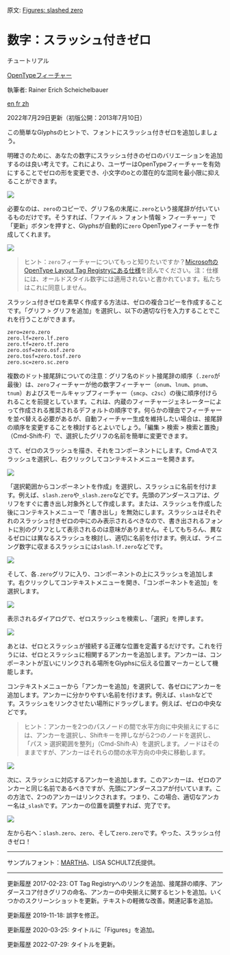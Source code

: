 原文: [Figures: slashed zero](https://glyphsapp.com/learn/slashed-zero)
# 数字：スラッシュ付きゼロ

チュートリアル

[ OpenTypeフィーチャー ](https://glyphsapp.com/learn?q=opentype+features)

執筆者: Rainer Erich Scheichelbauer

[ en ](https://glyphsapp.com/learn/slashed-zero) [ fr ](https://glyphsapp.com/fr/learn/slashed-zero) [ zh ](https://glyphsapp.com/zh/learn/slashed-zero)

2022年7月29日更新（初版公開：2013年7月10日）

この簡単なGlyphsのヒントで、フォントにスラッシュ付きゼロを追加しましょう。

明確さのために、あなたの数字にスラッシュ付きのゼロのバリエーションを追加するのは良い考えです。これにより、ユーザーはOpenTypeフィーチャーを有効にすることでゼロの形を変更でき、小文字のoとの潜在的な混同を最小限に抑えることができます。

![](images/zero-0.png)

必要なのは、`zero`のコピーで、グリフ名の末尾に`.zero`という接尾辞が付いているものだけです。そうすれば、「ファイル > フォント情報 > フィーチャー」で「更新」ボタンを押すと、Glyphsが自動的に`zero` OpenTypeフィーチャーを作成してくれます。

![](images/zero-2.png)

> ヒント：`zero`フィーチャーについてもっと知りたいですか？[MicrosoftのOpenType Layout Tag Registryにある仕様](https://www.microsoft.com/typography/otspec/features_uz.htm#zero)を読んでください。注：仕様には、オールドスタイル数字には適用されないと書かれています。私たちはこれに同意しません。

スラッシュ付きゼロを素早く作成する方法は、ゼロの複合コピーを作成することです。「グリフ > グリフを追加」を選択し、以下の適切な行を入力することでこれを行うことができます。

```
zero=zero.zero
zero.lf=zero.lf.zero
zero.tf=zero.tf.zero
zero.osf=zero.osf.zero
zero.tosf=zero.tosf.zero
zero.sc=zero.sc.zero
```

複数のドット接尾辞についての注意：グリフ名のドット接尾辞の順序（`.zero`が最後）は、`zero`フィーチャーが他の数字フィーチャー（`onum`、`lnum`、`pnum`、`tnum`）およびスモールキャップフィーチャー（`smcp`、`c2sc`）の後に順序付けられることを前提としています。これは、内蔵のフィーチャージェネレーターによって作成される推奨されるデフォルトの順序です。何らかの理由でフィーチャーを並べ替える必要があるが、自動フィーチャー生成を維持したい場合は、接尾辞の順序を変更することを検討するとよいでしょう。「編集 > 検索 > 検索と置換」（Cmd-Shift-F）で、選択したグリフの名前を簡単に変更できます。

さて、ゼロのスラッシュを描き、それをコンポーネントにします。Cmd-Aでスラッシュを選択し、右クリックしてコンテキストメニューを開きます。

![](images/zero-4.png)

「選択範囲からコンポーネントを作成」を選択し、スラッシュに名前を付けます。例えば、`slash.zero`や`_slash.zero`などです。先頭のアンダースコアは、グリフをすぐに書き出し対象外として作成します。または、スラッシュを作成した後にコンテキストメニューで「書き出し」を無効にします。スラッシュはそれぞれのスラッシュ付きゼロの中にのみ表示されるべきなので、書き出されるフォントに別のグリフとして表示されるのは意味がありません。そしてもちろん、異なるゼロには異なるスラッシュを検討し、適切に名前を付けます。例えば、ライニング数字に収まるスラッシュには`slash.lf.zero`などです。

![](images/zero-3.png)

そして、各`.zero`グリフに入り、コンポーネントの上にスラッシュを追加します。右クリックしてコンテキストメニューを開き、「コンポーネントを追加」を選択します。

![](images/zero-5.png)

表示されるダイアログで、ゼロスラッシュを検索し、「選択」を押します。

![](images/zero-7.png)

あとは、ゼロとスラッシュが接続する正確な位置を定義するだけです。これを行うには、ゼロとスラッシュに相関するアンカーを追加します。アンカーは、コンポーネントが互いにリンクされる場所をGlyphsに伝える位置マーカーとして機能します。

コンテキストメニューから「アンカーを追加」を選択して、各ゼロにアンカーを追加します。アンカーに分かりやすい名前を付けます。例えば、`slash`などです。スラッシュをリンクさせたい場所にドラッグします。例えば、ゼロの中央などです。

> ヒント：アンカーを2つのパスノードの間で水平方向に中央揃えにするには、アンカーを選択し、Shiftキーを押しながら2つのノードを選択し、「パス > 選択範囲を整列」（Cmd-Shift-A）を選択します。ノードはそのままですが、アンカーはそれらの間の水平方向の中央に移動します。

![](images/zero-6.png)

次に、スラッシュに対応するアンカーを追加します。このアンカーは、ゼロのアンカーと同じ名前であるべきですが、先頭にアンダースコアが付いています。この方法で、2つのアンカーはリンクされます。つまり、この場合、適切なアンカー名は`_slash`です。アンカーの位置を調整すれば、完了です。

![](images/zero-8.png)

左から右へ：`slash.zero`、`zero`、そして`zero.zero`です。やった、スラッシュ付きゼロ！

---
サンプルフォント：[MARTHA](http://cargocollective.com/lisaschultz/Martha)、LISA SCHULTZ氏提供。

---

更新履歴 2017-02-23: OT Tag Registryへのリンクを追加、接尾辞の順序、アンダースコア付きグリフの命名、アンカーの中央揃えに関するヒントを追加。いくつかのスクリーンショットを更新。テキストの軽微な改善。関連記事を追加。

更新履歴 2019-11-18: 誤字を修正。

更新履歴 2020-03-25: タイトルに「Figures」を追加。

更新履歴 2022-07-29: タイトルを更新。